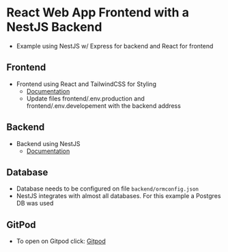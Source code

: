# React Web App Frontend with a NestJS Backend
- Example using NestJS w/ Express for backend and React for frontend
## Frontend
- Frontend using React and TailwindCSS for Styling
    - [Documentation](./frontend/README.md)
    - Update files frontend/.env.production and frontend/.env.developement with the backend address
## Backend
- Backend using NestJS
    - [Documentation](./backend/README.md)

## Database
- Database needs to be configured on file ```backend/ormconfig.json```
- NestJS integrates with almost all databases. For this example a Postgres DB was used

## GitPod
- To open on Gitpod click: [Gitpod](https://gitpod.io/#https://github.com/luizhfff/fullstack-react-nestjs)